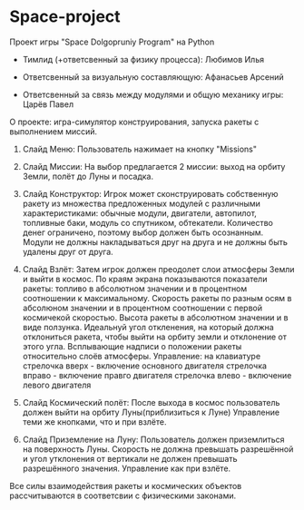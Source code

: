 # Space-project
Проект игры "Space Dolgopruniy Program" на Python

* Тимлид (+ответсвенный за физику процесса): Любимов Илья

* Ответсвенный за визуальную составляющую: Афанасьев Арсений

* Ответсвенный за связь между модулями и общую механику игры: Царёв Павел

О проекте: игра-симулятор конструирования, запуска ракеты с выполнением миссий.

1. Слайд Меню:
Пользователь нажимает на кнопку "Missions"

2. Слайд Миссии:
На выбор предлагается 2 миссии: выход на орбиту Земли, полёт до Луны и посадка.

3. Слайд Конструктор:
Игрок может сконструировать собственную ракету из множества предложенных модулей с различными характеристиками: обычные модули, двигатели, автопилот, топливные баки, модуль со спутником, обтекатели.
Количество денег ограничено, поэтому выбор должен быть осознанным.
Модули не должны накладываться друг на друга и не должны быть удалены друг от друга.

4. Слайд Взлёт:
Затем игрок должен преодолет слои атмосферы Земли и выйти в космос.
По краям экрана показываются показатели ракеты: топливо в абсолютном значении и в процентном соотношении к максимальному.
Скорость ракеты по разным осям в абсолюном значении и в процентном соотношении с первой космичекой скоростью.
Высота ракеты в абсолютном значении и в виде ползунка.
Идеальнуй угол откленения, на который должна отклониться ракета, чтобы выйти на орбиту земли и отклонение от этого угла.
Всплывающие надписи о положении ракеты относительно слоёв атмосферы.
Управление: на клавиатуре
стрелочка вверх - включение основного двигателя
стрелочка вправо - включение правго двигателя
стрелочка влево - включение левого двигателя


5. Слайд Космический полёт:
После выхода в космос пользователь должен выйти на орбиту Луны(приблизиться к Луне)
Управление теми же кнопками, что и при взлёте. 

6. Слайд Приземление на Луну:
Пользователь должен приземлиться на поверхность Луны.
Скорость не должна превышать разрешённой и угол утклонения от вертикали не должен превышать разрешённого значения.
Управление как при взлёте.

Все силы взаимодействия ракеты и космических объектов рассчитываются в соответсвии с физическими законами.
